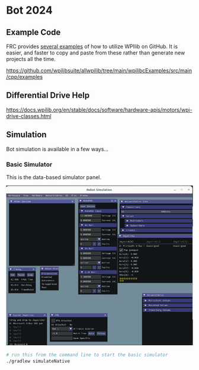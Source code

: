 # Bot 2024

## Example Code

FRC provides [several examples](https://github.com/wpilibsuite/allwpilib/tree/main/wpilibcExamples/src/main/cpp/examples) of how to utilize WPIlib on GitHub.  It is easier, and faster to copy and paste from these rather than generate new projects all the time.

https://github.com/wpilibsuite/allwpilib/tree/main/wpilibcExamples/src/main/cpp/examples

## Differential Drive Help

https://docs.wpilib.org/en/stable/docs/software/hardware-apis/motors/wpi-drive-classes.html

## Simulation

Bot simulation is available in a few ways...

### Basic Simulator
This is the data-based simulator panel.

![](doc/images/basic-simulator.png)
```bash
# run this from the command line to start the basic simulator
./gradlew simulateNative
```
